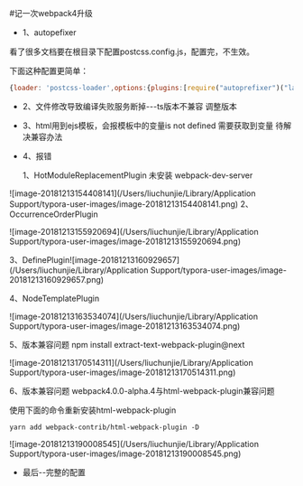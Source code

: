 #记一次webpack4升级
* 1、autopefixer  

看了很多文档要在根目录下配置postcss.config.js，配置完，不生效。

下面这种配置更简单：
```javascript
{loader: 'postcss-loader',options:{plugins:[require("autoprefixer")("last 100 versions")]}}
```
* 2、文件修改导致编译失败服务断掉---ts版本不兼容 调整版本

* 3、html用到ejs模板，会报模板中的变量is not defined   需要获取到变量  待解决兼容办法

* 4、报错

  1、HotModuleReplacementPlugin        未安装 webpack-dev-server

![image-20181213154408141](/Users/liuchunjie/Library/Application Support/typora-user-images/image-20181213154408141.png)
 2、OccurrenceOrderPlugin  

![image-20181213155920694](/Users/liuchunjie/Library/Application Support/typora-user-images/image-20181213155920694.png)

3、DefinePlugin![image-20181213160929657](/Users/liuchunjie/Library/Application Support/typora-user-images/image-20181213160929657.png)

4、NodeTemplatePlugin

![image-20181213163534074](/Users/liuchunjie/Library/Application Support/typora-user-images/image-20181213163534074.png)

5、版本兼容问题  npm install extract-text-webpack-plugin@next 

![image-20181213170514311](/Users/liuchunjie/Library/Application Support/typora-user-images/image-20181213170514311.png)

6、版本兼容问题  webpack4.0.0-alpha.4与html-webpack-plugin兼容问题

使用下面的命令重新安装html-webpack-plugin 

```
yarn add webpack-contrib/html-webpack-plugin -D
```

![image-20181213190008545](/Users/liuchunjie/Library/Application Support/typora-user-images/image-20181213190008545.png)



* 最后--完整的配置
```javascript

```



